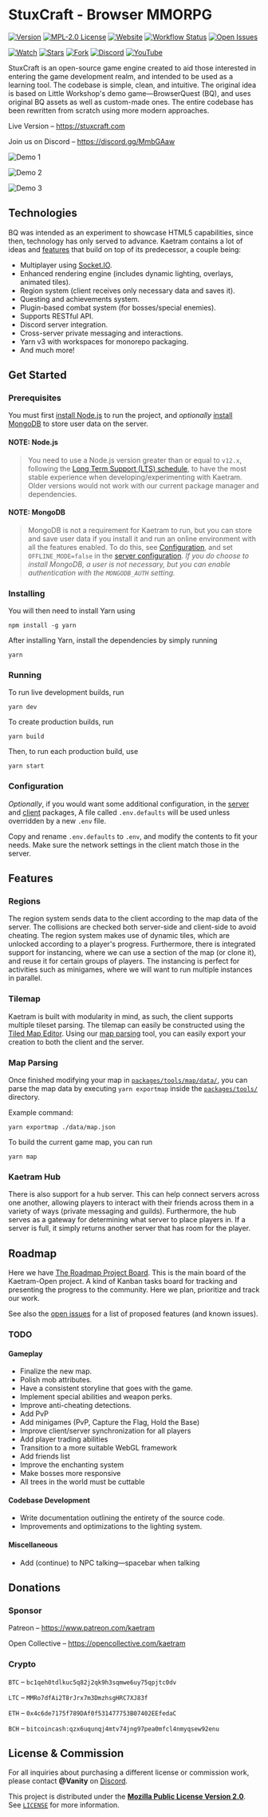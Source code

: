 # StuxCraft - Browser MMORPG

[![Version](https://img.shields.io/github/package-json/v/Kaetram/Kaetram-Open)](https://github.com/StuxCraft/StuxCraft/releases/latest 'Version')
[![MPL-2.0 License](https://img.shields.io/github/license/Kaetram/Kaetram-Open)][license]
[![Website](https://img.shields.io/website?url=https%3A%2F%2Fkaetram.com&style=flat)](https://stuxcraft.com 'Website')
[![Workflow Status](https://img.shields.io/github/workflow/status/Kaetram/Kaetram-Open/Kaetram-Open%20CI)](https://github.com/Kaetram/Kaetram-Open/actions 'Workflow Status')
[![Open Issues](https://img.shields.io/github/issues/Kaetram/Kaetram-Open)][issues]

[![Watch](https://img.shields.io/github/watchers/Kaetram/Kaetram-Open?style=social&icon=github)](https://github.com/StuxCraft/StuxCraft/subscription 'Watch')
[![Stars](https://img.shields.io/github/stars/Kaetram/Kaetram-Open?style=social&icon=github)](https://github.com/StuxCraft/StuxCraft/stargazers 'Stars')
[![Fork](https://img.shields.io/github/forks/Kaetram/Kaetram-Open?style=social&icon=github)](https://github.com/StuxCraft/StuxCraft/fork 'Fork')
[![Discord](https://img.shields.io/discord/583033499741847574?logo=discord&color=7289da&style=flat)][discord]
[![YouTube](https://img.shields.io/badge/YouTube-white?logo=youtube&logoColor=f00)](https://www.youtube.com/channel/UCBbxPvvBlEsBi3sWiPJA6wQ 'YouTube')

StuxCraft is an open-source game engine created to aid those interested in entering the game
development realm, and intended to be used as a learning tool. The codebase is simple, clean, and
intuitive. The original idea is based on Little Workshop's demo game&mdash;BrowserQuest (BQ), and
uses original BQ assets as well as custom-made ones. The entire codebase has been rewritten from
scratch using more modern approaches.

Live Version &ndash; <https://stuxcraft.com>

Join us on Discord &ndash; <https://discord.gg/MmbGAaw>

![Demo 1](https://i.imgur.com/slnzrZB.png 'Demo 1')

![Demo 2](https://i.imgur.com/jS5d3oq.png 'Demo 2')

![Demo 3](https://i.imgur.com/cZTFqnd.png 'Demo 3')

## Technologies

BQ was intended as an experiment to showcase HTML5 capabilities, since then, technology has only
served to advance. Kaetram contains a lot of ideas and [features](#features) that build on top of
its predecessor, a couple being:

- Multiplayer using [Socket.IO](https://socket.io).
- Enhanced rendering engine (includes dynamic lighting, overlays, animated tiles).
- Region system (client receives only necessary data and saves it).
- Questing and achievements system.
- Plugin-based combat system (for bosses/special enemies).
- Supports RESTful API.
- Discord server integration.
- Cross-server private messaging and interactions.
- Yarn v3 with workspaces for monorepo packaging.
- And much more!

## Get Started

### Prerequisites

You must first [install Node.js](https://nodejs.org/en/download/) to run the project, and
_optionally_ [install MongoDB](https://www.mongodb.com/try/download/community) to store user data on
the server.

#### NOTE: Node.js

> You need to use a Node.js version greater than or equal to `v12.x`, following the
> [Long Term Support (LTS) schedule](https://nodejs.org/en/about/releases/), to have the most stable
> experience when developing/experimenting with Kaetram. Older versions would not work with our
> current package manager and dependencies.

#### NOTE: MongoDB

> MongoDB is not a requirement for Kaetram to run, but you can store and save user data if you
> install it and run an online environment with all the features enabled. To do this, see
> [Configuration](#configuration), and set `OFFLINE_MODE=false` in the
> [server configuration](packages/server/.env). _If you do choose to install MongoDB, a user is not
> necessary, but you can enable authentication with the `MONGODB_AUTH` setting._

### Installing

You will then need to install Yarn using

```console
npm install -g yarn
```

After installing Yarn, install the dependencies by simply running

```console
yarn
```

### Running

To run live development builds, run

```console
yarn dev
```

To create production builds, run

```console
yarn build
```

Then, to run each production build, use

```console
yarn start
```

### Configuration

_Optionally_, if you would want some additional configuration, in the [server](packages/server/) and
[client](packages/client/) packages, A file called `.env.defaults` will be used unless overridden by
a new `.env` file.

Copy and rename `.env.defaults` to `.env`, and modify the contents to fit your needs. Make sure the
network settings in the client match those in the server.

## Features

### Regions

The region system sends data to the client according to the map data of the server. The collisions
are checked both server-side and client-side to avoid cheating. The region system makes use of
dynamic tiles, which are unlocked according to a player's progress. Furthermore, there is integrated
support for instancing, where we can use a section of the map (or clone it), and reuse it for
certain groups of players. The instancing is perfect for activities such as minigames, where we will
want to run multiple instances in parallel.

### Tilemap

Kaetram is built with modularity in mind, as such, the client supports multiple tileset parsing. The
tilemap can easily be constructed using the [Tiled Map Editor](https://www.mapeditor.org/). Using
our [map parsing](#map-parsing) tool, you can easily export your creation to both the client and the
server.

### Map Parsing

Once finished modifying your map in [`packages/tools/map/data/`](packages/tools/map/data/), you can
parse the map data by executing `yarn exportmap` inside the [`packages/tools/`](packages/tools/)
directory.

Example command:

```console
yarn exportmap ./data/map.json
```

To build the current game map, you can run

```console
yarn map
```

### Kaetram Hub

There is also support for a hub server. This can help connect servers across one another, allowing
players to interact with their friends across them in a variety of ways (private messaging and
guilds). Furthermore, the hub serves as a gateway for determining what server to place players in.
If a server is full, it simply returns another server that has room for the player.

## Roadmap

Here we have [The Roadmap Project Board](https://github.com/Kaetram/Kaetram-Open/projects/1). This
is the main board of the Kaetram-Open project. A kind of Kanban tasks board for tracking and
presenting the progress to the community. Here we plan, prioritize and track our work.

See also the [open issues][issues] for a list of proposed features (and known issues).

### TODO

#### Gameplay

- Finalize the new map.
- Polish mob attributes.
- Have a consistent storyline that goes with the game.
- Implement special abilities and weapon perks.
- Improve anti-cheating detections.
- Add PvP
- Add minigames (PvP, Capture the Flag, Hold the Base)
- Improve client/server synchronization for all players
- Add player trading abilities
- Transition to a more suitable WebGL framework
- Add friends list
- Improve the enchanting system
- Make bosses more responsive
- All trees in the world must be cuttable

#### Codebase Development

- Write documentation outlining the entirety of the source code.
- Improvements and optimizations to the lighting system.

#### Miscellaneous

- Add (continue) to NPC talking&mdash;spacebar when talking

## Donations

### Sponsor

Patreon &ndash; <https://www.patreon.com/kaetram>

Open Collective &ndash; <https://opencollective.com/kaetram>

### Crypto

`BTC` &ndash; `bc1qeh0tdlkuc5q82j2qk9h3sqmwe6uy75qpjtc0dv`

`LTC` &ndash; `MMRo7dfAi2T8rJrx7m3DmzhsgHRC7XJ83f`

`ETH` &ndash; `0x4c6de7175f789DAf0f531477753B07402EEfedaC`

`BCH` &ndash; `bitcoincash:qzx6uqunqj4mtv74jng97pea0mfcl4nmyqsew92enu`

## License & Commission

For all inquiries about purchasing a different license or commission work, please contact
**@Vanity** on [Discord][discord].

This project is distributed under the
**[Mozilla Public License Version 2.0](https://choosealicense.com/licenses/mpl-2.0/)**. See
[`LICENSE`][license] for more information.

[license]: LICENSE 'Project License'
[issues]: https://github.com/Kaetram/Kaetram-Open/issues 'Open Issues'
[discord]: https://discord.gg/MmbGAaw 'Join Discord'
